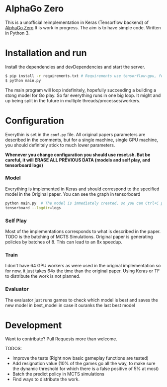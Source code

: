 # AlphaGo Zero

This is a unofficial reimplementation in Keras (Tensorflow backend) of [AlphaGo Zero]
It is work in progress. The aim is to have simple code.
Written in Python 3.

# Installation and run

Install the dependencies and devDependencies and start the server.

```sh
$ pip install -r requirements.txt # Requirements use tensorflow-gpu, feel free to use the CPU version.
$ python main.py
```

The main program will loop indefinitely, hopefully succeeding a building a stong model for Go play.
So far everything runs in one big loop. It might and up being split in the future in multiple threads/processes/workers.

# Configuration

Everythin is set in the `conf.py` file. All original papers parameters are described in the comments, but for a single machine, single GPU machine,
you should definitely stick to much lower parameters.

**Whenever you change configuration you should use reset.sh. But be careful, it will ERASE ALL PREVIOUS DATA (models and self play, and tensorboard logs)**



### Model

Everything is implemented in Keras and should correspond to the specified model in the Original paper. You can see the graph in tensorboard
```sh
python main.py  # The model is immediately created, so you can Ctrl+C pretty fast if you just want to check the graph
tensorboard --logdir=logs
```

### Self Play

Most of the implementations corresponds to what is described in the paper.
TODO is the batching of MCTS Simulations. Original paper is generating policies by batches of 8. This can lead to an 8x speedup.

### Train

I don't have 64 GPU workers as were used in the original implementation so for now, it just takes 64x the time than the original paper. Using Keras or TF to distribute the work is not planned. 

### Evaluator

The evaluator just runs games to check which model is best and saves the new model in best_model in case it ouranks the last best model


# Development

Want to contribute? Pull Requests more than welcome. 

TODOS:
 - Improve the tests (Right now basic gameplay functions are tested)
 - Add resignation value (10% of the games go all the way, to make sure the dynamic threshold for which there is a false positive of 5% at most)
 - Batch the predict policy in MCTS simulations
 - Find ways to distribute the work.


[//]: # (These are reference links used in the body of this note and get stripped out when the markdown processor does its job. There is no need to format nicely because it shouldn't be seen. Thanks SO - http://stackoverflow.com/questions/4823468/store-comments-in-markdown-syntax)


   [AlphaGo Zero]: <https://deepmind.com/blog/alphago-zero-learning-scratch/>

